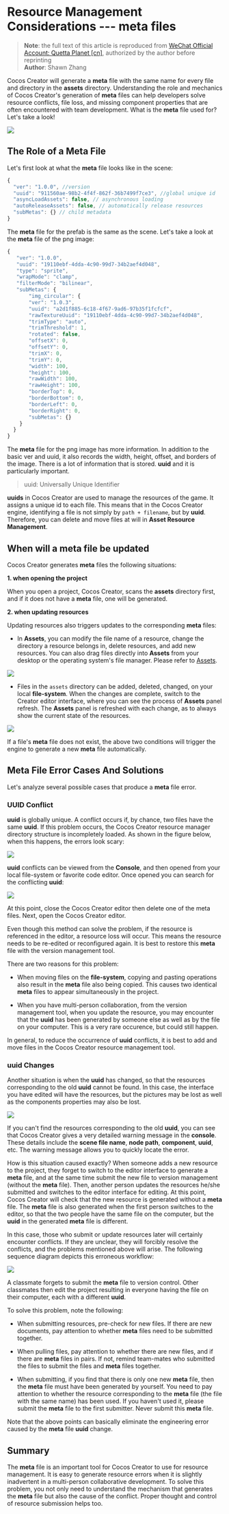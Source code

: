 # Resource Management Considerations --- meta files

> **Note**: the full text of this article is reproduced from [WeChat Official Account: Quetta Planet [cn]](https://mp.weixin.qq.com/s/MykJaytb3t_oacude1cvIg), authorized by the author before reprinting<br>
> **Author**: Shawn Zhang

Cocos Creator will generate a **meta** file with the same name for every file and directory in the **assets** directory. Understanding the role and mechanics of Cocos Creator's generation of **meta** files can help developers solve resource conflicts, file loss, and missing component properties that are often encountered with team development. What is the **meta** file used for? Let's take a look!

![](meta/missingscript.png)

## The Role of a Meta File

Let's first look at what the **meta** file looks like in the scene:

```js
{
  "ver": "1.0.0", //version
  "uuid": "911560ae-98b2-4f4f-862f-36b7499f7ce3", //global unique id
  "asyncLoadAssets": false, // asynchronous loading
  "autoReleaseAssets": false, // automatically release resources
  "subMetas": {} // child metadata
}
```

The **meta** file for the prefab is the same as the scene. Let's take a look at the **meta** file of the png image:

```js
{
   "ver": "1.0.0",
   "uuid": "19110ebf-4dda-4c90-99d7-34b2aef4d048",
   "type": "sprite",
   "wrapMode": "clamp",
   "filterMode": "bilinear",
   "subMetas": {
       "img_circular": {
       "ver": "1.0.3",
       "uuid": "a2d1f885-6c18-4f67-9ad6-97b35f1fcfcf",
       "rawTextureUuid": "19110ebf-4dda-4c90-99d7-34b2aef4d048",
       "trimType": "auto",
       "trimThreshold": 1,
       "rotated": false,
       "offsetX": 0,
       "offsetY": 0,
       "trimX": 0,
       "trimY": 0,
       "width": 100,
       "height": 100,
       "rawWidth": 100,
       "rawHeight": 100,
       "borderTop": 0,
       "borderBottom": 0,
       "borderLeft": 0,
       "borderRight": 0,
       "subMetas": {}
    }
  }
}
```

The **meta** file for the png image has more information. In addition to the basic ver and uuid, it also records the width, height, offset, and borders of the image. There is a lot of information that is stored. **uuid** and it is particularly important.

> uuid: Universally Unique Identifier

**uuids** in Cocos Creator are used to manage the resources of the game. It assigns a unique id to each file. This means that in the Cocos Creator engine, identifying a file is not simply by `path + filename`, but by **uuid**. Therefore, you can delete and move files at will in **Asset Resource Management**.

## When will a meta file be updated

Cocos Creator generates **meta** files the following situations:

  **1. when opening the project**

  When you open a project, Cocos Creator, scans the **assets** directory first, and if it does not have a **meta** file, one will be generated.

  **2. when updating resources**

  Updating resources also triggers updates to the corresponding **meta** files:

  - In **Assets**, you can modify the file name of a resource, change the directory a resource belongs in, delete resources, and add new resources. You can also drag files directly into **Assets** from your desktop  or the operating system's file manager. Please refer to [Assets](../getting-started/basics/editor-panels/assets.md).

  ![](meta/add.png)

  - Files in the `assets` directory can be added, deleted, changed, on your local **file-system**. When the changes are complete, switch to the Creator editor interface, where you can see the process of **Assets** panel refresh. The **Assets** panel is refreshed with each change, as to always show the current state of the resources.
  
  ![](meta/refresh.png)

If a file's **meta** file does not exist, the above two conditions will trigger the engine to generate a new **meta** file automatically.

## Meta File Error Cases And Solutions

Let's analyze several possible cases that produce a **meta** file error.

### UUID Conflict

**uuid** is globally unique. A conflict occurs if, by chance, two files have the same **uuid**. If this problem occurs, the Cocos Creator resource manager directory structure is incompletely loaded. As shown in the figure below, when this happens, the errors look scary:

![](meta/conflict.png)

**uuid** conflicts can be viewed from the **Console**, and then opened from your local file-system or favorite code editor. Once opened you can search for the conflicting **uuid**:

![](meta/search_uuid.png)

At this point, close the Cocos Creator editor then delete one of the meta files. Next, open the Cocos Creator editor.

Even though this method can solve the problem, if the resource is referenced in the editor, a resource loss will occur. This means the resource needs to be re-edited or reconfigured again. It is best to restore this **meta** file with the version management tool.

There are two reasons for this problem:

  - When moving files on the **file-system**, copying and pasting operations also result in the **meta** file also being copied. This causes two identical **meta** files to appear simultaneously in the project.

  - When you have multi-person collaboration, from the version management tool, when you update the resource, you may encounter that the **uuid** has been generated by someone else as well as by the file on your computer. This is a very rare occurence, but could still happen.

In general, to reduce the occurrence of **uuid** conflicts, it is best to add and move files in the Cocos Creator resource management tool.

### uuid Changes

Another situation is when the **uuid** has changed, so that the resources corresponding to the old **uuid** cannot be found. In this case, the interface you have edited will have the resources, but the pictures may be lost as well as the components properties may also be lost.

![](meta/lost.png)

If you can't find the resources corresponding to the old **uuid**, you can see that Cocos Creator gives a very detailed warning message in the **console**. These details include the **scene file name**, **node path**, **component**, **uuid**, etc. The warning message allows you to quickly locate the error.

How is this situation caused exactly? When someone adds a new resource to the project, they forget to switch to the editor interface to generate a **meta** file, and at the same time submit the new file to version management (without the **meta** file). Then, another person updates the resources he/she submitted and switches to the editor interface for editing. At this point, Cocos Creator will check that the new resource is generated without a **meta** file. The **meta** file is also generated when the first person switches to the editor, so that the two people have the same file on the computer, but the **uuid** in the generated **meta** file is different.

In this case, those who submit or update resources later will certainly encounter conflicts. If they are unclear, they will forcibly resolve the conflicts, and the problems mentioned above will arise. The following sequence diagram depicts this erroneous workflow:

![](meta/resources.png)

A classmate forgets to submit the **meta** file to version control. Other classmates then edit the project resulting in everyone having the file on their computer, each with a different **uuid**.

To solve this problem, note the following:

  - When submitting resources, pre-check for new files. If there are new documents, pay attention to whether **meta** files need to be submitted together.

  - When pulling files, pay attention to whether there are new files, and if there are **meta** files in pairs. If not, remind team-mates who submitted the files to submit the files and **meta** files together.

  - When submitting, if you find that there is only one new **meta** file, then the **meta** file must have been generated by yourself. You need to pay attention to whether the resource corresponding to the **meta** file (the file with the same name) has been used. If you haven't used it, please submit the **meta** file to the first submitter. Never submit this **meta** file.

Note that the above points can basically eliminate the engineering error caused by the **meta** file **uuid** change.

## Summary

The **meta** file is an important tool for Cocos Creator to use for resource management. It is easy to generate resource errors when it is slightly inadvertent in a multi-person collaborative development. To solve this problem, you not only need to understand the mechanism that generates the **meta** file but also the cause of the conflict. Proper thought and control of resource submission helps too.
